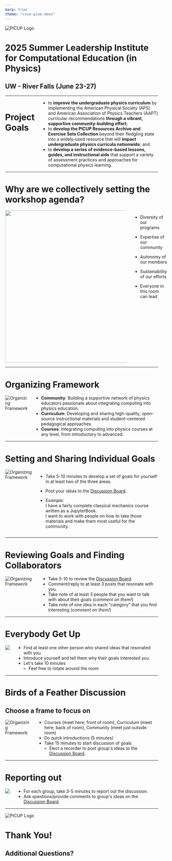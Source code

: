 ```yaml
---
marp: true
theme: "rose-pine-moon"
---
```


<style>
.twocolumns {
    display: flex;
    align-items: flex-start;
    gap: 2em;
}
.twocolumns img {
    max-width: 400px;
    height: auto;
}
.twocolumns ul {
    margin: 0;
    padding-left: 1.2em;
}
</style>

![PICUP Logo](./images/picup-logo.png)

# 2025 Summer Leadership Institute for Computational Education (in Physics) 

## UW - River Falls (June 23-27)

---
<div class="twocolumns">


# Project Goals

- to **improve the undergraduate physics curriculum** by implementing the American Physical Society (APS) and American Association of Physics Teachers (AAPT) curricular recommendations **through a vibrant, supportive community-building effort**;
- to **develop the PICUP Resources Archive and Exercise Sets Collection** beyond their fledgling state into a widely-used resource that will **impact undergraduate physics curricula nationwide**; and
- to **develop a series of evidence-based lessons, guides, and instructional aids** that support a variety of assessment practices and approaches for computational physics learning.
</div>

---

# Why are we collectively setting the workshop agenda?

<div class="twocolumns">
<img src="https://media1.tenor.com/m/xB9QRoz8pZgAAAAd/kendrick-kendrick-lamar.gif" width=500/>

- Diversity of our programs

- Expertise of our community

- Autonomy of our members

- Sustainability of our efforts

- Everyone in this room can lead

</div>

---

# Organizing Framework

<div class="twocolumns">

<img src="./images/organizing-framework.png" alt="Organizing Framework">

- **Community**: Building a supportive network of physics educators passionate about integrating computing into physics education.
- **Curriculum**: Developing and sharing high-quality, open-source instructional materials and student-centered pedagogical approaches.
- **Courses**: Integrating computing into physics courses at any level, from introductory to advanced.

</div>


---

# Setting and Sharing Individual Goals

<div class="twocolumns">

<img src="./images/organizing-framework.png" alt="Organizing Framework">

- Take 5-10 minutes to develop a set of goals for yourself in at least two of the three areas.
- Post your ideas to the [Discussion Board](https://www.compadre.org/PICUP/events/SLICE2025/?T=Discussion).

- *Example*:<br>I have a fairly complete classical mechanics course written as a JupyterBook.<br>I want to work with people on how to take those materials and make them most useful for the community.

</div>

---

# Reviewing Goals and Finding Collaborators

<div class="twocolumns">

<img src="./images/organizing-framework.png" alt="Organizing Framework">

- Take 5-10 to review the [Discussion Board](https://www.compadre.org/PICUP/events/SLICE2025/?T=Discussion).
- Comment/reply to at least 3 posts that resonate with you.
- Take note of at least 3 people that you want to talk with about their goals (*comment on them!*)
- Take note of one idea in each "category" that you find interesting (*comment on them!*)

</div>

---

# Everybody Get Up

<div class="twocolumns">

<img src="https://media.giphy.com/media/v1.Y2lkPTgyYTE0OTNiY25mNGN5MWpxcGI4N3lxdDh5ZzBpZ3h0NmZnYWZ0ZTI0d2diYnJodiZlcD12MV9naWZzX3RyZW5kaW5nJmN0PWc/MUHNdrm3vk7MoyUsCO/giphy.gif"/>

- Find at least one other person who shared ideas that resonated with you.
- Introduce yourself and tell them why their goals interested you.
- Let's take 10 minutes
  - Feel free to rotate around the room

</div>

---

# Birds of a Feather Discussion
## Choose a frame to focus on

<div class="twocolumns">

<img src="./images/organizing-framework.png" alt="Organizing Framework">

- Courses (meet here; front of room), Curriculum (meet here; back of room), Community (meet just outside room)
- Do quick introductions (5 minutes)
- Take 15 minutes to start discussion of goals
    - Elect a recorder to post group's ideas to the [Discussion Board](https://www.compadre.org/PICUP/events/SLICE2025/?T=Discussion).


</div>

---

# Reporting out

<div class="twocolumns">

<img src="https://media.giphy.com/media/v1.Y2lkPTc5MGI3NjExazlkeHV4NDFkOXUydjNkcnpieXc3eG00NjdpY3R3dmxmaWVjZDJneSZlcD12MV9naWZzX3NlYXJjaCZjdD1n/h8xsSkIEplQYYylOZH/giphy.gif"/>

- For each group, take 3-5 minutes to report out the discussion.
- Ask questions/provide comments to group's ideas on the [Discussion Board](https://www.compadre.org/PICUP/events/SLICE2025/?T=Discussion).

</div>

---

![PICUP Logo](./images/picup-logo.png)

# Thank You!

## Additional Questions?